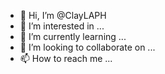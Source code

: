 - 👋 Hi, I’m @ClayLAPH
- 👀 I’m interested in ...
- 🌱 I’m currently learning ...
- 💞️ I’m looking to collaborate on ...
- 📫 How to reach me ...

<!---
ClayLAPH/ClayLAPH is a ✨ special ✨ repository because its `README.md` (this file) appears on your GitHub profile.
You can click the Preview link to take a look at your changes.
--->
